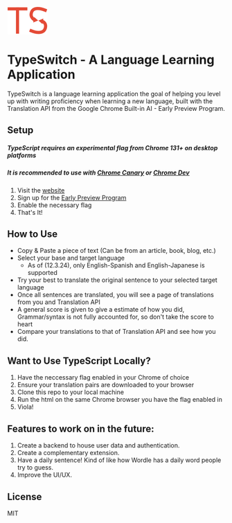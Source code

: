 ![TypeSwitch Logo](/Logo/TypeSwitch.svg)
# TypeSwitch - A Language Learning Application

TypeSwitch is a language learning application the goal of helping you level up with writing proficiency when learning a new language, built with the Translation API from the Google Chrome Built-in AI - Early Preview Program. 

## Setup
##### TypeScript requires an experimental flag from Chrome 131+ on desktop platforms
##### It is recommended to use with [Chrome Canary](https://www.google.com/chrome/canary/) or [Chrome Dev](https://www.google.com/chrome/dev/?extra=devchannel) 
#### 
1. Visit the [website]()
2. Sign up for the [Early Preview Program](https://docs.google.com/forms/d/e/1FAIpQLSfZXeiwj9KO9jMctffHPym88ln12xNWCrVkMY_u06WfSTulQg/viewform)
3. Enable the necessary flag
4. That's It!


## How to Use

- Copy & Paste a piece of text (Can be from an article, book, blog, etc.)
- Select your base and target language
    - As of (12.3.24), only English-Spanish and English-Japanese is supported   
- Try your best to translate the original sentence to your selected target language
- Once all sentences are translated, you will see a page of translations from you and Translation API
- A general score is given to give a estimate of how you did, Grammar/syntax is not fully accounted for, so don't take the score to heart
- Compare your translations to that of Translation API and see how you did. 

## Want to Use TypeScript Locally?
1. Have the neccessary flag enabled in your Chrome of choice
2. Ensure your translation pairs are downloaded to your browser
3. Clone this repo to your local machine
4. Run the html on the same Chrome browser you have the flag enabled in
5. Viola!

## Features to work on in the future: 
1. Create a backend to house user data and authentication. 
2. Create a complementary extension.  
3. Have a daily sentence! Kind of like how Wordle has a daily word people try to guess. 
4. Improve the UI/UX.

## License
MIT
